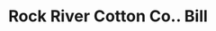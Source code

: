 ---
doi: 10.7916/D8C83NF1
date_other: '1900'
date_other_textual: '1900'
form: printed ephemera
genre:
- Invoices
name:
- Rock River Cotton Co.
object_in_context_url: https://biggert.cul.columbia.edu/items/view/ave_biggert_01604
subject_hierarchical_geographic:
- Janesville, Wisconsin, United States
subject_name:
- Rock River Cotton Co.
title: Rock River Cotton Co.. Bill
sort_title: Rock River Cotton Co.. Bill
call_number: ave_biggert_01604
coordinates:
- 42.68388888888889,-89.01638888888888
pid: ave_biggert_01604
identifiers: ave_biggert_01604
thumbnail: https://derivativo-3.library.columbia.edu/iiif/2/ldpd:343899/full/!256,256/0/native.jpg
permalink: /biggert/ave_biggert_01604/
layout: iiif-image-page
---
